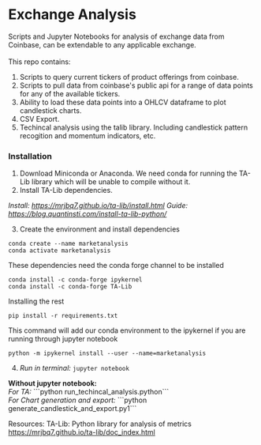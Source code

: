 
<h1>Exchange Analysis</h1>
<div>
Scripts and Jupyter Notebooks for analysis of exchange data from Coinbase, can be extendable to any applicable exchange. <br> <br>This repo contains:<br>

1. Scripts to query current tickers of product offerings from coinbase.
2. Scripts to pull data from coinbase's public api for a range of data points for any of the available tickers.
3. Ability to load these data points into a OHLCV dataframe to plot candlestick charts.
4. CSV Export.
5. Techincal analysis using the talib library. Including candlestick pattern recogition and momentum indicators, etc.
</div>

<h3>Installation</h3>

1. Download Miniconda or Anaconda. We need conda for running the TA-Lib library which will be unable to compile without it.
2. Install TA-Lib dependencies.


<i>Install: https://mrjbq7.github.io/ta-lib/install.html</i>
<i>Guide: https://blog.quantinsti.com/install-ta-lib-python/</i>

  
3. Create the environment and install dependencies

```
conda create --name marketanalysis
conda activate marketanalysis
```

These dependencies need the conda forge channel to be installed

```
conda install -c conda-forge ipykernel
conda install -c conda-forge TA-Lib
```
  

Installing the rest
```
pip install -r requirements.txt
```
  
This command will add our conda environment to the ipykernel if you are running through jupyter notebook

```
python -m ipykernel install --user --name=marketanalysis
```
  
4. <i>Run in terminal:</i> ```jupyter notebook```


<div>
<b>Without jupyter notebook:</b>
</div>
<i>For TA: </i> ```python run_techincal_analysis.python``` 
<br>
<i>For Chart generation and export: </i>```python generate_candlestick_and_export.py1``` 
<br>


Resources: TA-Lib: Python library for analysis of metrics
https://mrjbq7.github.io/ta-lib/doc_index.html
